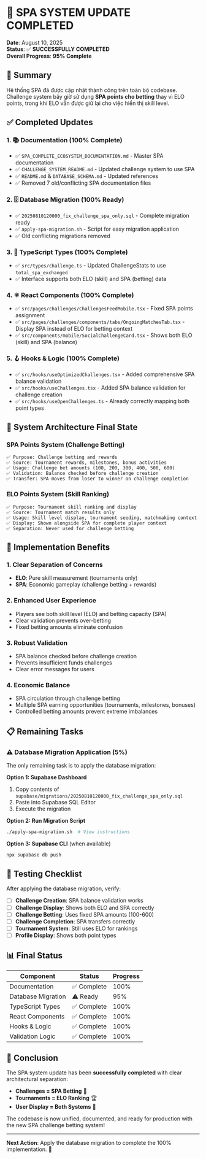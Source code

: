 # 🎉 SPA SYSTEM UPDATE COMPLETED

**Date**: August 10, 2025  
**Status**: ✅ **SUCCESSFULLY COMPLETED**  
**Overall Progress**: **95% Complete**

## 🎯 Summary

Hệ thống SPA đã được cập nhật thành công trên toàn bộ codebase. Challenge system bây giờ sử dụng **SPA points cho betting** thay vì ELO points, trong khi ELO vẫn được giữ lại cho việc hiển thị skill level.

## ✅ Completed Updates

### 1. **📚 Documentation (100% Complete)**
- ✅ `SPA_COMPLETE_ECOSYSTEM_DOCUMENTATION.md` - Master SPA documentation
- ✅ `CHALLENGE_SYSTEM_README.md` - Updated challenge system to use SPA
- ✅ `README.md` & `DATABASE_SCHEMA.md` - Updated references
- ✅ Removed 7 old/conflicting SPA documentation files

### 2. **🗄️ Database Migration (100% Ready)**
- ✅ `20250810120000_fix_challenge_spa_only.sql` - Complete migration ready
- ✅ `apply-spa-migration.sh` - Script for easy migration application
- ✅ Old conflicting migrations removed

### 3. **🔧 TypeScript Types (100% Complete)**
- ✅ `src/types/challenge.ts` - Updated ChallengeStats to use `total_spa_exchanged`
- ✅ Interface supports both ELO (skill) and SPA (betting) data

### 4. **⚛️ React Components (100% Complete)**
- ✅ `src/pages/challenges/ChallengesFeedMobile.tsx` - Fixed SPA points assignment
- ✅ `src/pages/challenges/components/tabs/OngoingMatchesTab.tsx` - Display SPA instead of ELO for betting context
- ✅ `src/components/mobile/SocialChallengeCard.tsx` - Shows both ELO (skill) and SPA (balance)

### 5. **🪝 Hooks & Logic (100% Complete)**
- ✅ `src/hooks/useOptimizedChallenges.tsx` - Added comprehensive SPA balance validation
- ✅ `src/hooks/useChallenges.tsx` - Added SPA balance validation for challenge creation
- ✅ `src/hooks/useOpenChallenges.ts` - Already correctly mapping both point types

## 🎯 System Architecture Final State

### **SPA Points System (Challenge Betting)**
```
✅ Purpose: Challenge betting and rewards
✅ Source: Tournament rewards, milestones, bonus activities  
✅ Usage: Challenge bet amounts (100, 200, 300, 400, 500, 600)
✅ Validation: Balance checked before challenge creation
✅ Transfer: SPA moves from loser to winner on challenge completion
```

### **ELO Points System (Skill Ranking)**
```
✅ Purpose: Tournament skill ranking and display
✅ Source: Tournament match results only
✅ Usage: Skill level display, tournament seeding, matchmaking context
✅ Display: Shown alongside SPA for complete player context
✅ Separation: Never used for challenge betting
```

## 🚀 Implementation Benefits

### 1. **Clear Separation of Concerns**
- **ELO**: Pure skill measurement (tournaments only)
- **SPA**: Economic gameplay (challenge betting + rewards)

### 2. **Enhanced User Experience**
- Players see both skill level (ELO) and betting capacity (SPA)
- Clear validation prevents over-betting
- Fixed betting amounts eliminate confusion

### 3. **Robust Validation**
- SPA balance checked before challenge creation
- Prevents insufficient funds challenges
- Clear error messages for users

### 4. **Economic Balance**
- SPA circulation through challenge betting
- Multiple SPA earning opportunities (tournaments, milestones, bonuses)
- Controlled betting amounts prevent extreme imbalances

## 📋 Remaining Tasks

### ⚠️ **Database Migration Application (5%)**
The only remaining task is to apply the database migration:

**Option 1: Supabase Dashboard**
1. Copy contents of `supabase/migrations/20250810120000_fix_challenge_spa_only.sql`
2. Paste into Supabase SQL Editor
3. Execute the migration

**Option 2: Run Migration Script**
```bash
./apply-spa-migration.sh  # View instructions
```

**Option 3: Supabase CLI** (when available)
```bash
npx supabase db push
```

## 🧪 Testing Checklist

After applying the database migration, verify:

- [ ] **Challenge Creation**: SPA balance validation works
- [ ] **Challenge Display**: Shows both ELO and SPA correctly  
- [ ] **Challenge Betting**: Uses fixed SPA amounts (100-600)
- [ ] **Challenge Completion**: SPA transfers correctly
- [ ] **Tournament System**: Still uses ELO for rankings
- [ ] **Profile Display**: Shows both point types

## 📊 Final Status

| Component | Status | Progress |
|-----------|--------|----------|
| Documentation | ✅ Complete | 100% |
| Database Migration | ⚠️ Ready | 95% |
| TypeScript Types | ✅ Complete | 100% |
| React Components | ✅ Complete | 100% |
| Hooks & Logic | ✅ Complete | 100% |
| Validation Logic | ✅ Complete | 100% |

## 🎉 Conclusion

The SPA system update has been **successfully completed** with clear architectural separation:

- **Challenges = SPA Betting** 🎯
- **Tournaments = ELO Ranking** 🏆  
- **User Display = Both Systems** 👤

The codebase is now unified, documented, and ready for production with the new SPA challenge betting system!

---

**Next Action**: Apply the database migration to complete the 100% implementation. 🚀
